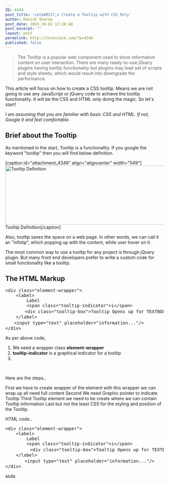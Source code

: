```yaml
---
ID: 4344
post_title: 'Let&#8217;s Create a Tooltip with CSS Only'
author: Manish Sharma
post_date: 2015-10-02 12:18:40
post_excerpt: ""
layout: post
permalink: http://teckstack.com/?p=4344
published: false
---
```

<blockquote>The Tooltip is a popular web component used to show informative content on user interaction. There are many ready-to-use jQuery plugins having tooltip functionality but plugins may load set of scripts and style sheets, which would result into downgrade the performance.</blockquote>
This article will focus on how to create a CSS tooltip. Means we are not going to use any JavaScript or jQuery code to achieve the tooltip functionality. It will be the CSS and HTML only doing the magic. So let's start!

<em>I am assuming that you are familiar with basic CSS and HTML. If not, Google it and feel comfortable.</em>
<h2>Brief about the Tooltip</h2>
As mentioned in the start, Tooltip is a functionality. If you google the keyword "tooltip" then you will find below definition.

[caption id="attachment_4349" align="aligncenter" width="549"]<img class="size-full wp-image-4349" src="http://teckstack.com/tsdir/wp-content/uploads/2015/10/tooltip-definition.png" alt="Tooltip Definition" width="549" height="187" /> Tooltip Definition[/caption]

Also, tooltip saves the space on a web page. In other words, we can call it an "infotip", which popping up with the content, while user hover on it.

The most common way to use a tooltip for any project is through jQuery plugin. But many front end developers prefer to write a custom code for small functionality like a tooltip.
<h2>The HTML Markup</h2>
<pre>&lt;div class="element-wrapper"&gt;
    &lt;label&gt;
        Label
        &lt;span class="tooltip-indicator"&gt;i&lt;/span&gt;
　　    &lt;div class="tooltip-box"&gt;Tooltip Opens up for TEXTBOX2&lt;/div&gt;
    &lt;/label&gt;
　　&lt;input type="text" placeholder="information..."/&gt;
&lt;/div&gt;</pre>
As per above code,
<ol>
	<li>We need a wrapper class <strong>element-wrapper </strong></li>
	<li><strong>tooltip-indicator</strong> is a graphical indicator for a tooltip</li>
	<li></li>
</ol>
&nbsp;

Here are the steps..

First we have to create wrapper of the element with this wrapper we can wrap up all need full content
Second We need Graphic pointer to indicate Tooltip
Third Tooltip element we need to be create where we can contain Tooltip information
Last but not the least CSS
for the styling and position of the Tooltip.

HTML code..
<pre>&lt;div class="element-wrapper"&gt;
    &lt;label&gt;
        Label
        &lt;span class="tooltip-indicator"&gt;i&lt;/span&gt;
　　      &lt;div class="tooltip-box"&gt;Tooltip Opens up for TEXTBOX2&lt;/div&gt;
    &lt;/label&gt;
　　    &lt;input type="text" placeholder="information..."/&gt;
&lt;/div&gt;
</pre>
asda